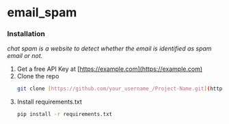 # email_spam

### Installation

_chat spam is a website to detect whether the email is identified as spam email or not._

1. Get a free API Key at [https://example.com](https://example.com)
2. Clone the repo
   ```sh
   git clone [https://github.com/your_username_/Project-Name.git](https://github.com/eqSan00/email_spam.git)
   ```
3. Install requirements.txt
   ```sh
   pip install -r requirements.txt
   ```

